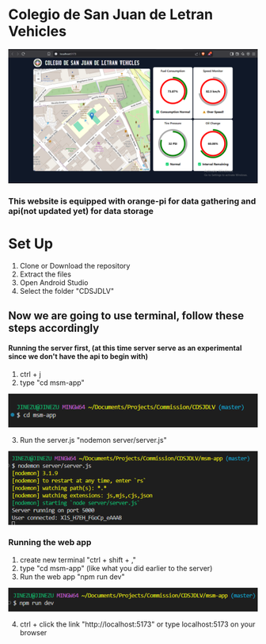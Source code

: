 # Colegio de San Juan de Letran Vehicles

![cdDemo](./msm-app/src/components/dashboard/images/screenDemo.png)

### This website is equipped with orange-pi for data gathering and api(not updated yet) for data storage

# Set Up

1. Clone or Download the repository
2. Extract the files 
3. Open Android Studio
4. Select the folder "CDSJDLV"


## Now we are going to use terminal, follow these steps accordingly 

#### Running the server first, (at this time server serve as an experimental since we don't have the api to begin with)

1. ctrl + j
2. type "cd msm-app"

![cdDemo](./msm-app/src/components/dashboard/images/cdDemo.png)

3. Run the server.js "nodemon server/server.js"

![serverDemo](./msm-app/src/components/dashboard/images/serverDemo.png)

### Running the web app
1. create new terminal "ctrl + shift + ,"
2. type "cd msm-app" (like what you did earlier to the server)
3. Run the web app "npm run dev"

![runDevDemo](./msm-app/src/components/dashboard/images/runDevDemo.png)

4. ctrl + click the link "http://localhost:5173" or type localhost:5173 on your browser




